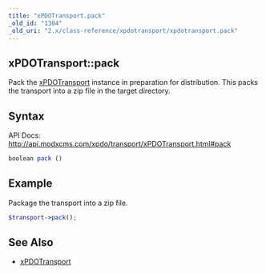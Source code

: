 ```yaml
---
title: "xPDOTransport.pack"
_old_id: "1304"
_old_uri: "2.x/class-reference/xpdotransport/xpdotransport.pack"
---
```


## xPDOTransport::pack

Pack the [xPDOTransport](xpdo/class-reference/xpdotransport "xPDOTransport") instance in preparation for distribution. This packs the transport into a zip file in the target directory.

## Syntax

API Docs: <http://api.modxcms.com/xpdo/transport/xPDOTransport.html#pack>

``` php 
boolean pack ()
```

## Example

Package the transport into a zip file.

``` php 
$transport->pack();
```

## See Also

- [xPDOTransport](xpdo/class-reference/xpdotransport "xPDOTransport")